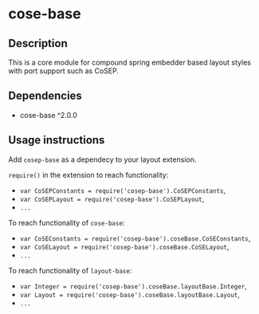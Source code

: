 cose-base
================================================================================

## Description

This is a core module for compound spring embedder based layout styles with port support such as CoSEP.

## Dependencies

 * cose-base ^2.0.0

## Usage instructions

Add `cosep-base` as a dependecy to your layout extension.

`require()` in the extension to reach functionality:

 * `var CoSEPConstants = require('cosep-base').CoSEPConstants`,
 * `var CoSEPLayout = require('cosep-base').CoSEPLayout`,
 * `...`

To reach functionality of `cose-base`:

 * `var CoSEConstants = require('cosep-base').coseBase.CoSEConstants`,
 * `var CoSELayout = require('cosep-base').coseBase.CoSELayout`,
 * `...`

To reach functionality of `layout-base`:

 * `var Integer = require('cosep-base').coseBase.layoutBase.Integer`,
 * `var Layout = require('cosep-base').coseBase.layoutBase.Layout`,
 * `...`
